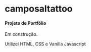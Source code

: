 # camposaltattoo

#### Projeto de Portfólio

Em construção.

Utilizei HTML, CSS e Vanilla Javascript
